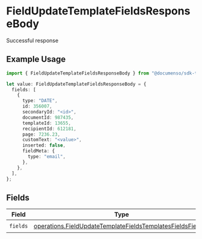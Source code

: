 # FieldUpdateTemplateFieldsResponseBody

Successful response

## Example Usage

```typescript
import { FieldUpdateTemplateFieldsResponseBody } from "@documenso/sdk-typescript/models/operations";

let value: FieldUpdateTemplateFieldsResponseBody = {
  fields: [
    {
      type: "DATE",
      id: 356007,
      secondaryId: "<id>",
      documentId: 987435,
      templateId: 13655,
      recipientId: 612181,
      page: 7236.23,
      customText: "<value>",
      inserted: false,
      fieldMeta: {
        type: "email",
      },
    },
  ],
};
```

## Fields

| Field                                                                                                                                    | Type                                                                                                                                     | Required                                                                                                                                 | Description                                                                                                                              |
| ---------------------------------------------------------------------------------------------------------------------------------------- | ---------------------------------------------------------------------------------------------------------------------------------------- | ---------------------------------------------------------------------------------------------------------------------------------------- | ---------------------------------------------------------------------------------------------------------------------------------------- |
| `fields`                                                                                                                                 | [operations.FieldUpdateTemplateFieldsTemplatesFieldsFields](../../models/operations/fieldupdatetemplatefieldstemplatesfieldsfields.md)[] | :heavy_check_mark:                                                                                                                       | N/A                                                                                                                                      |